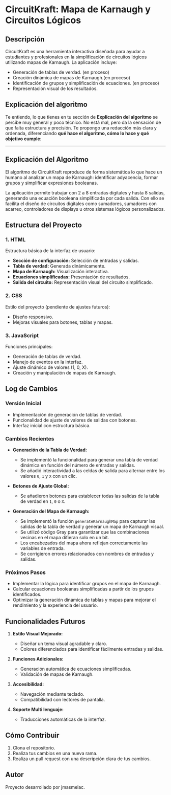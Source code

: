 # CircuitKraft: Mapa de Karnaugh y Circuitos Lógicos

## Descripción

CircuitKraft es una herramienta interactiva diseñada para ayudar a estudiantes y profesionales en la simplificación de circuitos lógicos utilizando mapas de Karnaugh. La aplicación incluye:

- Generación de tablas de verdad. (en proceso)
- Creación dinámica de mapas de Karnaugh.(en proceso)
- Identificación de grupos y simplificación de ecuaciones. (en proceso)
- Representación visual de los resultados.

## Explicación del algoritmo

Te entiendo, lo que tienes en tu sección de **Explicación del algoritmo** se percibe muy general y poco técnico. No está mal, pero da la sensación de que falta estructura y precisión. Te propongo una redacción más clara y ordenada, diferenciando **qué hace el algoritmo, cómo lo hace y qué objetivo cumple**:

---

## Explicación del Algoritmo

El algoritmo de CircuitKraft reproduce de forma sistemática lo que hace un humano al analizar un mapa de Karnaugh: identificar adyacencia, formar grupos y simplificar expresiones booleanas.

La aplicación permite trabajar con 2 a 8 entradas digitales y hasta 8 salidas, generando una ecuación booleana simplificada por cada salida. Con ello se facilita el diseño de circuitos digitales como sumadores, sumadores con acarreo, controladores de displays u otros sistemas lógicos personalizados.

## Estructura del Proyecto

### 1. HTML

Estructura básica de la interfaz de usuario:

- **Sección de configuración:** Selección de entradas y salidas.
- **Tabla de verdad:** Generada dinámicamente.
- **Mapa de Karnaugh:** Visualización interactiva.
- **Ecuaciones simplificadas:** Presentación de resultados.
- **Salida del circuito:** Representación visual del circuito simplificado.

### 2. CSS

Estilo del proyecto (pendiente de ajustes futuros):

- Diseño responsivo.
- Mejoras visuales para botones, tablas y mapas.

### 3. JavaScript

Funciones principales:

- Generación de tablas de verdad.
- Manejo de eventos en la interfaz.
- Ajuste dinámico de valores (1, 0, X).
- Creación y manipulación de mapas de Karnaugh.

## Log de Cambios

### Versión Inicial

- Implementación de generación de tablas de verdad.
- Funcionalidad de ajuste de valores de salidas con botones.
- Interfaz inicial con estructura básica.

### Cambios Recientes

- **Generación de la Tabla de Verdad:**
  - Se implementó la funcionalidad para generar una tabla de verdad dinámica en función del número de entradas y salidas.
  - Se añadió interactividad a las celdas de salida para alternar entre los valores `0`, `1` y `X` con un clic.

- **Botones de Ajuste Global:**
  - Se añadieron botones para establecer todas las salidas de la tabla de verdad en `1`, `0` o `X`.

- **Generación del Mapa de Karnaugh:**
  - Se implementó la función `generateKarnaughMap` para capturar las salidas de la tabla de verdad y generar un mapa de Karnaugh visual.
  - Se utilizó código Gray para garantizar que las combinaciones vecinas en el mapa difieran solo en un bit.
  - Los encabezados del mapa ahora reflejan correctamente las variables de entrada.
  - Se corrigieron errores relacionados con nombres de entradas y salidas.

### Próximos Pasos

- Implementar la lógica para identificar grupos en el mapa de Karnaugh.
- Calcular ecuaciones booleanas simplificadas a partir de los grupos identificados.
- Optimizar la generación dinámica de tablas y mapas para mejorar el rendimiento y la experiencia del usuario.

## Funcionalidades Futuros

1. **Estilo Visual Mejorado:**
   - Diseñar un tema visual agradable y claro.
   - Colores diferenciados para identificar fácilmente entradas y salidas.

2. **Funciones Adicionales:**
   - Generación automática de ecuaciones simplificadas.
   - Validación de mapas de Karnaugh.

3. **Accesibilidad:**
   - Navegación mediante teclado.
   - Compatibilidad con lectores de pantalla.

4. **Soporte Multi lenguaje:**
   - Traducciones automáticas de la interfaz.

## Cómo Contribuir

1. Clona el repositorio.
2. Realiza tus cambios en una nueva rama.
3. Realiza un pull request con una descripción clara de tus cambios.

## Autor

Proyecto desarrollado por jmasmelac.
